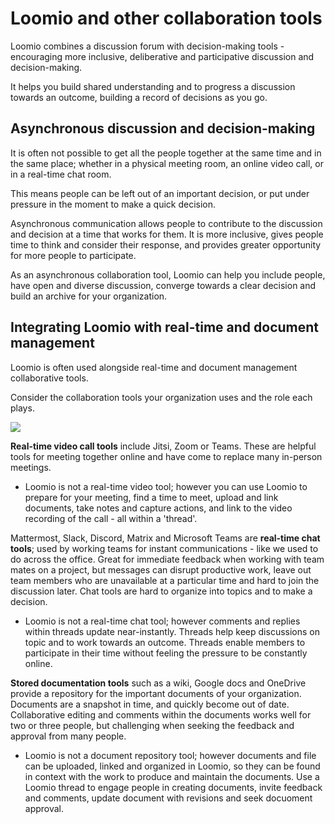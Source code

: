 # Loomio and other collaboration tools

Loomio combines a discussion forum with decision-making tools - encouraging more inclusive, deliberative and participative discussion and decision-making. 

It helps you build shared understanding and to progress a discussion towards an outcome, building a record of decisions as you go.  

## Asynchronous discussion and decision-making

It is often not possible to get all the people together at the same time and in the same place; whether in a physical meeting room, an online video call, or in a real-time chat room.  

This means people can be left out of an important decision, or put under pressure in the moment to make a quick decision.

Asynchronous communication allows people to contribute to the discussion and decision at a time that works for them. It is more inclusive, gives people time to think and consider their response, and provides greater opportunity for more people to participate.

As an asynchronous collaboration tool, Loomio can help you include people, have open and diverse discussion, converge towards a clear decision and build an archive for your organization.

## Integrating Loomio with real-time and document management 

Loomio is often used alongside real-time and document management collaborative tools.  

Consider the collaboration tools your organization uses and the role each plays.

![](map-tools.png)

**Real-time video call tools** include Jitsi, Zoom or Teams. These are helpful tools for meeting together online and have come to replace many in-person meetings.  
- Loomio is not a real-time video tool; however you can use Loomio to prepare for your meeting, find a time to meet, upload and link documents, take notes and capture actions, and link to the video recording of the call - all within a 'thread'.

Mattermost, Slack, Discord, Matrix and Microsoft Teams are **real-time chat tools**; used by working teams for instant communications - like we used to do across the office. Great for immediate feedback when working with team mates on a project, but messages can disrupt productive work, leave out team members who are unavailable at a particular time and hard to join the discussion later.  Chat tools are hard to organize into topics and to make a decision.
- Loomio is not a real-time chat tool; however comments and replies within threads update near-instantly. Threads help keep discussions on topic and to work towards an outcome.  Threads enable members to participate in their time without feeling the pressure to be constantly online.

**Stored documentation tools** such as a wiki, Google docs and OneDrive provide a repository for the important documents of your organization.  Documents are a snapshot in time, and quickly become out of date.  Collaborative editing and comments within the documents works well for two or three people, but challenging when seeking the feedback and approval from many people.
- Loomio is not a document repository tool; however documents and file can be uploaded, linked and organized in Loomio, so they can be found in context with the work to produce and maintain the documents.  Use a Loomio thread to engage people in creating documents, invite feedback and comments, update document with revisions and seek docuoment approval.
